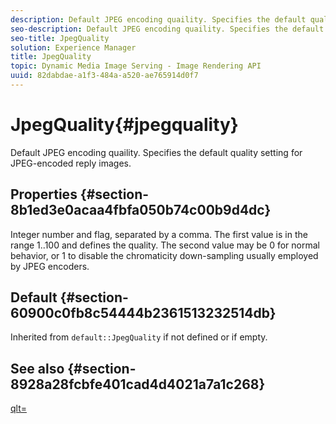 ```yaml
---
description: Default JPEG encoding quaility. Specifies the default quality setting for JPEG-encoded reply images.
seo-description: Default JPEG encoding quaility. Specifies the default quality setting for JPEG-encoded reply images.
seo-title: JpegQuality
solution: Experience Manager
title: JpegQuality
topic: Dynamic Media Image Serving - Image Rendering API
uuid: 82dabdae-a1f3-484a-a520-ae765914d0f7
---
```


# JpegQuality{#jpegquality}

Default JPEG encoding quaility. Specifies the default quality setting for JPEG-encoded reply images.

## Properties {#section-8b1ed3e0acaa4fbfa050b74c00b9d4dc}

Integer number and flag, separated by a comma. The first value is in the range 1..100 and defines the quality. The second value may be 0 for normal behavior, or 1 to disable the chromaticity down-sampling usually employed by JPEG encoders.

## Default {#section-60900c0fb8c54444b2361513232514db}

Inherited from `default::JpegQuality` if not defined or if empty.

## See also {#section-8928a28fcbfe401cad4d4021a7a1c268}

[qlt=](../../../../../ir-api/http-protocol/image-rendering-api-ref/c-ir-http-protocol-ref/c-ir-http-protocol-command-reference/r-ir-qlt.md#reference-27b91c226eb241d0a14a29af3b3afdbd) 
